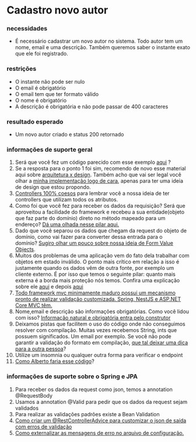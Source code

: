 # Cadastro novo autor

### **necessidades**

*   É necessário cadastrar um novo autor no sistema. Todo autor tem um nome, email e uma descrição. Também queremos saber o instante exato que ele foi registrado.

### **restrições**

*   O instante não pode ser nulo
*   O email é obrigatório
*   O email tem que ter formato válido
*   O nome é obrigatório
*   A descrição é obrigatória e não pode passar de 400 caracteres

### **resultado esperado**

*   Um novo autor criado e status 200 retornado

### **informações de suporte geral**

1.  Será que você fez um código parecido com esse exemplo [aqui](https://drive.google.com/file/d/1TZ57A-QRAmlhyyuqBPW2sTCMr3gtdyP5/view?usp=sharing) ?
2.  Se a resposta para o ponto 1 foi sim, recomendo de novo esse material aqui sobre [arquitetura x design](https://drive.google.com/file/d/1zyoz7tx4iqQI_A6QKRsDG3JvA1f3p1IM/view?usp=sharing). Também acho que vai ser legal você olhar a [minha implementação logo de cara](https://drive.google.com/file/d/1inm4z8yHDh3bnkcbezEshkrb2ILSFq2T/view?usp=sharing), apenas para ter uma ideia de design que estou propondo.
3.  [Controllers 100% coesos](https://drive.google.com/file/d/10f3lT3lB2CEXdyss7ZjeSVzmDkzEU57d/view?usp=sharing) para lembrar você a nossa ideia de ter controllers que utilizam todos os atributos.
4.  Como foi que você fez para receber os dados da requisição? Será que aproveitou a facilidade do framework e recebeu a sua entidade(objeto que faz parte do domínio) direto no método mapeado para um endereço? [Dá uma olhada nesse pilar aqui.](https://drive.google.com/file/d/1SMwN_Dd9MdWI047o5dGJuBdPygbc6giX/view?usp=sharing)
5.  Dado que você separou os dados que chegam da request do objeto de domínio, como vai fazer para converter dessa entrada para o domínio? [Sugiro olhar um pouco sobre nossa ideia de Form Value Objects](https://drive.google.com/file/d/18Mu6IG0CzuDtTjoPsFJWscOxG2LZvv6O/view?usp=sharing).
6.  Muitos dos problemas de uma aplicação vem do fato dela trabalhar com objetos em estado inválido. O ponto mais crítico em relação a isso é justamente quando os dados vêm de outra fonte, por exemplo um cliente externo. É por isso que temos o seguinte pilar: quanto mais externa é a borda mais proteção nós temos. Confira uma explicação sobre ele [aqui](https://drive.google.com/file/d/1P_860b6FL8mIj9X8yyQyW4B2YNL2kW5V/view?usp=sharing) e depois [aqui](https://drive.google.com/file/d/1BgjdHCbrPP8ZuTRLi5tn2a7iPepr1sCR/view?usp=sharing)
7.  [Todo framework mvc minimamente maduro possui um mecanismo pronto de realizar validação customizada. Spring, NestJS e ASP.NET Core MVC têm.](https://drive.google.com/file/d/1wc5ChsPeGFjqypb9QI7tGRMl9dn0WkkL/view?usp=sharing)
8.  Nome,email e descrição são informações obrigatórias. Como você lidou com isso? [Informação natural e obrigatória entra pelo construtor](https://drive.google.com/file/d/1988eYtK-AqS6FVET1zO04HzjM6egHoKM/view?usp=sharing)
9.  Deixamos pistas que facilitem o uso do código onde não conseguimos resolver com compilação. Muitas vezes recebemos String, ints que possuem significados. Um email por exemplo. Se você não pode garantir a validação do formato em compilação, [que tal deixar uma dica para a outra pessoa](https://drive.google.com/file/d/1TMENbD2V_87FmEGzwjTb4zqUnucsDnKM/view?usp=sharing)?
10.  Utilize um insomnia ou qualquer outra forma para verificar o endpoint
12.  [Como Alberto faria esse código](https://drive.google.com/file/d/1inm4z8yHDh3bnkcbezEshkrb2ILSFq2T/view?usp=sharing)?

### **informações de suporte sobre o Spring e JPA**

1.  Para receber os dados da request como json, temos a annotation @RequestBody
2.  Usamos a annotation @Valid para pedir que os dados da request sejam validados
3.  Para realizar as validações padrões existe a Bean Validation
4.  [Como criar um @RestControllerAdvice para customizar o json de saída com erros de validação](https://drive.google.com/file/d/18q7IUF1EmeGrPFAab1CHIXP3COf5KNHd/view?usp=sharing)
5.  [Como externalizar as mensagens de erro no arquivo de configuração.](https://drive.google.com/file/d/1FfYMfcbAODr3RKBFqtj8aj_Ztvjbkfhy/view?usp=sharing)

